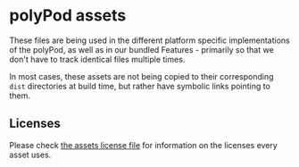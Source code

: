 # polyPod assets

These files are being used in the different platform specific implementations of
the polyPod, as well as in our bundled Features - primarily so that we don't
have to track identical files multiple times.

In most cases, these assets are not being copied to their corresponding `dist`
directories at build time, but rather have symbolic links pointing to them.

## Licenses

Please check [the assets license file](../3rd-party-licenses/assets-licenses.txt)
for information on the licenses every asset uses.
